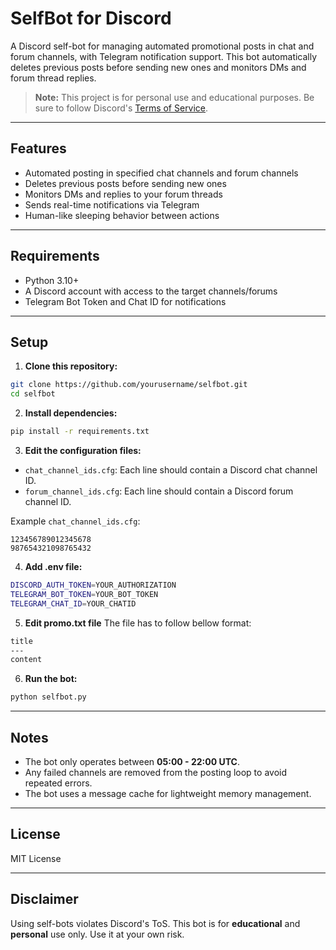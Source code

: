 # SelfBot for Discord

A Discord self-bot for managing automated promotional posts in chat and forum channels, with Telegram notification support. This bot automatically deletes previous posts before sending new ones and monitors DMs and forum thread replies.

> **Note:** This project is for personal use and educational purposes. Be sure to follow Discord's [Terms of Service](https://discord.com/terms).

---

## Features

* Automated posting in specified chat channels and forum channels
* Deletes previous posts before sending new ones
* Monitors DMs and replies to your forum threads
* Sends real-time notifications via Telegram
* Human-like sleeping behavior between actions

---

## Requirements

* Python 3.10+
* A Discord account with access to the target channels/forums
* Telegram Bot Token and Chat ID for notifications

---

## Setup

1. **Clone this repository:**

```bash
git clone https://github.com/yourusername/selfbot.git
cd selfbot
```

2. **Install dependencies:**

```bash
pip install -r requirements.txt
```

3. **Edit the configuration files:**

* `chat_channel_ids.cfg`: Each line should contain a Discord chat channel ID.
* `forum_channel_ids.cfg`: Each line should contain a Discord forum channel ID.

Example `chat_channel_ids.cfg`:

```
123456789012345678
987654321098765432
```

4. **Add .env file:**
```sh
DISCORD_AUTH_TOKEN=YOUR_AUTHORIZATION
TELEGRAM_BOT_TOKEN=YOUR_BOT_TOKEN
TELEGRAM_CHAT_ID=YOUR_CHATID
```

5. **Edit promo.txt file** The file has to follow bellow format:

```sh
title
---
content
```

6. **Run the bot:**

```bash
python selfbot.py
```

---

## Notes

* The bot only operates between **05:00 - 22:00 UTC**.
* Any failed channels are removed from the posting loop to avoid repeated errors.
* The bot uses a message cache for lightweight memory management.

---

## License

MIT License

---

## Disclaimer

Using self-bots violates Discord's ToS. This bot is for **educational** and **personal** use only. Use it at your own risk.
